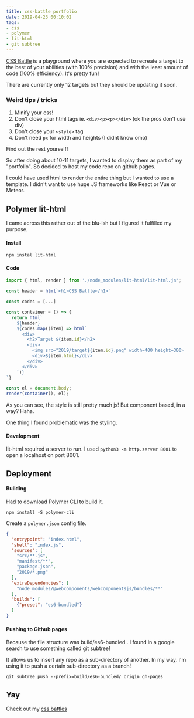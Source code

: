 ```yaml
---
title: css-battle portfolio
date: 2019-04-23 00:10:02
tags:
- css
- polymer
- lit-html
- git subtree
---
```


[CSS Battle](http://cssbattle.dev) is a playground <!-- more -->where you are expected to recreate a target to the best of your abilities (with 100% precision) and with the least amount of code (100% efficiency). It's pretty fun! 

There are currently only 12 targets but they should be updating it soon.

### Weird tips / tricks
1. Minify your css!
2. Don't close your html tags ie. `<div><p><p></div>` (ok the pros don't use div)
3. Don't close your `<style>` tag
4. Don't need `px` for width and heights (I didnt know omo)

Find out the rest yourself!

So after doing about 10-11 targets, I wanted to display them as part of my "portfolio". So decided to host my code repo on github pages. 

I could have used html to render the entire thing but I wanted to use a template. I didn't want to use huge JS frameworks like React or Vue or Meteor.

## Polymer lit-html
I came across this rather out of the blu-ish but I figured it fulfilled my purpose. 

#### Install
```
npm instal lit-html
```

#### Code

```js
import { html, render } from './node_modules/lit-html/lit-html.js';

const header = html`<h1>CSS Battle</h1>`

const codes = [...]

const container = () => {
  return html`
    ${header}
    ${codes.map((item) => html`
      <div>
        <h2>Target ${item.id}</h2>
        <div>
          <img src="2019/target${item.id}.png" width=400 height=300>
          <div>${item.html}</div>
        </div>
      </div>
    `)}
`}

const el = document.body;
render(container(), el);
```

As you can see, the style is still pretty much js! But component based, in a way? Haha. 

One thing I found problematic was the styling. 

#### Development
lit-html required a server to run. I used `python3 -m http.server 8001` to open a localhost on port 8001.

## Deployment
#### Building
Had to download Polymer CLI to build it.
```
npm install -S polymer-cli
```

Create a `polymer.json` config file.
```json
{
  "entrypoint": "index.html",
  "shell": "index.js",
  "sources": [
    "src/**.js",
    "manifest/**",
    "package.json",
    "2019/*.png"
  ],
  "extraDependencies": [
    "node_modules/@webcomponents/webcomponentsjs/bundles/**"
  ],
  "builds": [
    {"preset": "es6-bundled"}
  ]
}
```
#### Pushing to Github pages
Because the file structure was build/es6-bundled.. I found in a google search to use something called git subtree!

It allows us to insert any repo as a sub-directory of another. In my way, I'm using it to push a certain sub-directory as a branch! 
```
git subtree push --prefix=build/es6-bundled/ origin gh-pages
```

## Yay
Check out my [css battles](https://kohrongying.github.io/css-battle/)